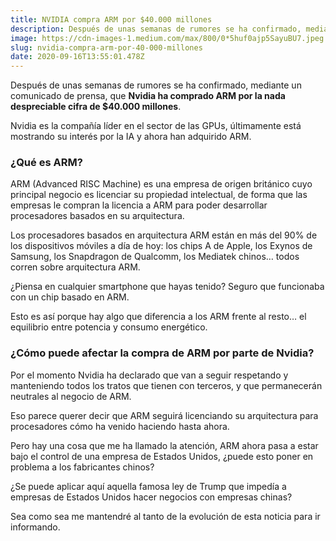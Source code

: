 ```yaml
---
title: NVIDIA compra ARM por $40.000 millones
description: Después de unas semanas de rumores se ha confirmado, mediante un comunicado de prensa, que Nvidia ha comprado ARM por la nada despreciable…
image: https://cdn-images-1.medium.com/max/800/0*5huf0ajp5SayuBU7.jpeg
slug: nvidia-compra-arm-por-40-000-millones
date: 2020-09-16T13:55:01.478Z
---
```


Después de unas semanas de rumores se ha confirmado, mediante un comunicado de prensa, que **Nvidia ha comprado ARM por la nada despreciable cifra de $40.000 millones**.

Nvidia es la compañía líder en el sector de las GPUs, últimamente está mostrando su interés por la IA y ahora han adquirido ARM.

### ¿Qué es ARM?

ARM (Advanced RISC Machine) es una empresa de origen británico cuyo principal negocio es licenciar su propiedad intelectual, de forma que las empresas le compran la licencia a ARM para poder desarrollar procesadores basados en su arquitectura.

Los procesadores basados en arquitectura ARM están en más del 90% de los dispositivos móviles a día de hoy: los chips A de Apple, los Exynos de Samsung, los Snapdragon de Qualcomm, los Mediatek chinos… todos corren sobre arquitectura ARM.

¿Piensa en cualquier smartphone que hayas tenido? Seguro que funcionaba con un chip basado en ARM.

Esto es así porque hay algo que diferencia a los ARM frente al resto… el equilibrio entre potencia y consumo energético.

### ¿Cómo puede afectar la compra de ARM por parte de Nvidia?

Por el momento Nvidia ha declarado que van a seguir respetando y manteniendo todos los tratos que tienen con terceros, y que permanecerán neutrales al negocio de ARM.

Eso parece querer decir que ARM seguirá licenciando su arquitectura para procesadores cómo ha venido haciendo hasta ahora.

Pero hay una cosa que me ha llamado la atención, ARM ahora pasa a estar bajo el control de una empresa de Estados Unidos, ¿puede esto poner en problema a los fabricantes chinos?

¿Se puede aplicar aquí aquella famosa ley de Trump que impedía a empresas de Estados Unidos hacer negocios con empresas chinas?

Sea como sea me mantendré al tanto de la evolución de esta noticia para ir informando.
